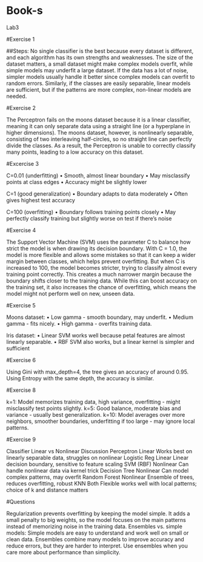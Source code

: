 # Book-s
Lab3

#Exercise 1

##Steps:
No single classifier is the best because every dataset is different, and each algorithm has its own strengths and weaknesses.
The size of the dataset matters, a small dataset might make complex models overfit, while simple models may underfit a large dataset. 
If the data has a lot of noise, simpler models usually handle it better since complex models can overfit to random errors. 
Similarly, if the classes are easily separable, linear models are sufficient, but if the patterns are more complex, non-linear models are needed. 

#Exercise 2

The Perceptron fails on the moons dataset because it is a linear classifier, meaning it can only separate data using a straight line (or a hyperplane in higher dimensions). The moons dataset, however, is nonlinearly separable, consisting of two interleaving half-circles, so no straight line can perfectly divide the classes. As a result, the Perceptron is unable to correctly classify many points, leading to a low accuracy on this dataset.

#Excercise 3

C=0.01 (underfitting)
•	Smooth, almost linear boundary
•	May misclassify points at class edges
•	Accuracy might be slightly lower

C=1 (good generalization)
•	Boundary adapts to data moderately
•	Often gives highest test accuracy

C=100 (overfitting)
•	Boundary follows training points closely
•	May perfectly classify training but slightly worse on test if there’s noise

#Exercise 4

The Support Vector Machine (SVM) uses the parameter C to balance how strict the model is when drawing its decision boundary. With C = 1.0, the model is more flexible and allows some mistakes so that it can keep a wider margin between classes, which helps prevent overfitting. But when C is increased to 100, the model becomes stricter, trying to classify almost every training point correctly. This creates a much narrower margin because the boundary shifts closer to the training data. While this can boost accuracy on the training set, it also increases the chance of overfitting, which means the model might not perform well on new, unseen data.

#Exercise 5

 Moons dataset:
•	Low gamma - smooth boundary, may underfit.
•	Medium gamma - fits nicely.
•	High gamma - overfits training data.

 Iris dataset:
•	Linear SVM works well because petal features are almost linearly separable.
•	RBF SVM also works, but a linear kernel is simpler and sufficient

#Exercise 6

Using Gini with max_depth=4, the tree gives an accuracy of around 0.95.
Using Entropy with the same depth, the accuracy is similar.

#Exercise 8

 k=1: Model memorizes training data, high variance, overfitting - might misclassify test points slightly.
 k=5: Good balance, moderate bias and variance - usually best generalization.
 k=10: Model averages over more neighbors, smoother boundaries, underfitting if too large - may ignore local patterns.

#Exercise 9

Classifier	      Linear vs Nonlinear	Discussion
Perceptron	      Linear	            Works best on linearly separable data, struggles on nonlinear
Logistic Reg     	Linear	            Linear decision boundary, sensitive to feature scaling
SVM (RBF)	        Nonlinear	          Can handle nonlinear data via kernel trick
Decision Tree	    Nonlinear	          Can model complex patterns, may overfit
Random Forest	    Nonlinear	          Ensemble of trees, reduces overfitting, robust
KNN              	Both	Flexible      works well with local patterns; choice of k and distance matters


#Questions

Regularization prevents overfitting by keeping the model simple. It adds a small penalty to big weights, so the model focuses on the main patterns instead of memorizing noise in the training data.
Ensembles vs. simple models: Simple models are easy to understand and work well on small or clean data. Ensembles combine many models to improve accuracy and reduce errors, but they are harder to interpret. Use ensembles when you care more about performance than simplicity.





